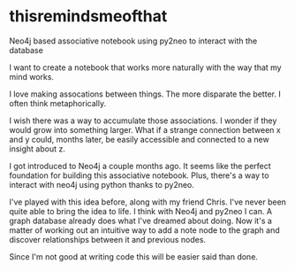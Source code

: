thisremindsmeofthat
===================

Neo4j based associative notebook using py2neo to interact with the database

I want to create a notebook that works more naturally with the way that my mind works. 

I love making assocations between things.  The more disparate the better.  I often think metaphorically. 

I wish there was a way to accumulate those associations.  I wonder if they would grow into something larger.  What if a strange connection between x and y could, months later, be easily accessible and connected to a new insight about z. 

I got introduced to Neo4j a couple months ago.  It seems like the perfect foundation for building this associative notebook. Plus, there's a way to interact with neo4j using python thanks to py2neo.

I've played with this idea before, along with my friend Chris. I've never been quite able to bring the idea to life. I think with Neo4j and py2neo I can.  A graph database already does what I've dreamed about doing. Now it's a matter of working out an intuitive way to add a note node to the graph and discover relationships between it and previous nodes. 

Since I'm not good at writing code this will be easier said than done.


